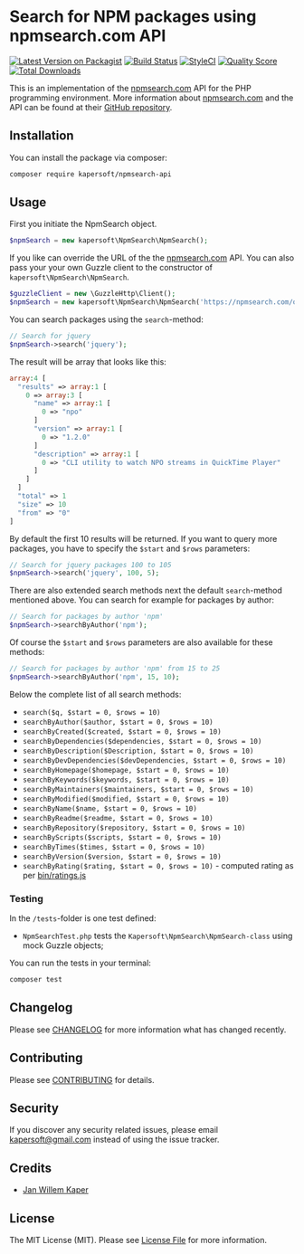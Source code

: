 # Search for NPM packages using npmsearch.com API

[![Latest Version on Packagist](https://img.shields.io/packagist/v/kapersoft/npmsearch-api.svg?style=flat-square)](https://packagist.org/packages/kapersoft/npmsearch-api)
[![Build Status](https://img.shields.io/travis/kapersoft/npmsearch-api/master.svg?style=flat-square)](https://travis-ci.org/kapersoft/npmsearch-api)
[![StyleCI](https://styleci.io/repos/125428771/shield?branch=master)](https://styleci.io/repos/125428771)
[![Quality Score](https://img.shields.io/scrutinizer/g/kapersoft/npmsearch-api.svg?style=flat-square)](https://scrutinizer-ci.com/g/kapersoft/npmsearch-api)
[![Total Downloads](https://img.shields.io/packagist/dt/kapersoft/npmsearch-api.svg?style=flat-square)](https://packagist.org/packages/kapersoft/npmsearch-api)

This is an implementation of the [npmsearch.com](https://npmsearch.com) API for the PHP programming environment. More information about [npmsearch.com](https://npmsearch.com) and the API can be found at their [GitHub repository](https://github.com/nodesource/npmsearch).
## Installation

You can install the package via composer:

```bash
composer require kapersoft/npmsearch-api
```

## Usage

First you initiate the NpmSearch object.

``` php
$npmSearch = new kapersoft\NpmSearch\NpmSearch();
```

If you like can override the URL of the the [npmsearch.com](https://npmsearch.com) API. You can also pass your your own Guzzle client to the constructor of `kapersoft\NpmSearch\NpmSearch`.

``` php
$guzzleClient = new \GuzzleHttp\Client();
$npmSearch = new kapersoft\NpmSearch\NpmSearch('https://npmsearch.com/query', $guzzleClient);
```

You can search packages using the `search`-method:

``` php
// Search for jquery
$npmSearch->search('jquery');
```

The result will be array that looks like this:

``` php
array:4 [
  "results" => array:1 [
    0 => array:3 [
      "name" => array:1 [
        0 => "npo"
      ]
      "version" => array:1 [
        0 => "1.2.0"
      ]
      "description" => array:1 [
        0 => "CLI utility to watch NPO streams in QuickTime Player"
      ]
    ]
  ]
  "total" => 1
  "size" => 10
  "from" => "0"
]
```

By default the first 10 results will be returned. If you want to query more packages, you have to specify the `$start` and `$rows` parameters:

``` php
// Search for jquery packages 100 to 105
$npmSearch->search('jquery', 100, 5);
```

There are also extended search methods next the default `search`-method mentioned above. You can search for example for packages by author:

``` php
// Search for packages by author 'npm'
$npmSearch->searchByAuthor('npm');
```

Of course the `$start` and `$rows` parameters are also available for these methods:

``` php
// Search for packages by author 'npm' from 15 to 25
$npmSearch->searchByAuthor('npm', 15, 10);
```

Below the complete list of all search methods:

- `search($q, $start = 0, $rows = 10)`
- `searchByAuthor($author, $start = 0, $rows = 10)`
- `searchByCreated($created, $start = 0, $rows = 10)`
- `searchByDependencies($dependencies, $start = 0, $rows = 10)`
- `searchByDescription($Description, $start = 0, $rows = 10)`
- `searchByDevDependencies($devDependencies, $start = 0, $rows = 10)`
- `searchByHomepage($homepage, $start = 0, $rows = 10)`
- `searchByKeywords($keywords, $start = 0, $rows = 10)`
- `searchByMaintainers($maintainers, $start = 0, $rows = 10)`
- `searchByModified($modified, $start = 0, $rows = 10)`
- `searchByName($name, $start = 0, $rows = 10)`
- `searchByReadme($readme, $start = 0, $rows = 10)`
- `searchByRepository($repository, $start = 0, $rows = 10)`
- `searchByScripts($scripts, $start = 0, $rows = 10)`
- `searchByTimes($times, $start = 0, $rows = 10)`
- `searchByVersion($version, $start = 0, $rows = 10)`
- `searchByRating($rating, $start = 0, $rows = 10)` - computed rating as per [bin/ratings.js](https://github.com/nodesource/npmsearch/blob/master/bin/rating.js)

### Testing
In the `/tests`-folder is one test defined:

- `NpmSearchTest.php` tests the `Kapersoft\NpmSearch\NpmSearch-class` using mock Guzzle objects;

You can run the tests in your terminal:

``` bash
composer test
```

## Changelog
Please see [CHANGELOG](CHANGELOG.md) for more information what has changed recently.

## Contributing
Please see [CONTRIBUTING](CONTRIBUTING.md) for details.

## Security
If you discover any security related issues, please email kapersoft@gmail.com instead of using the issue tracker.

## Credits
- [Jan Willem Kaper](https://github.com/kapersoft)

## License
The MIT License (MIT). Please see [License File](LICENSE.txt) for more information.
